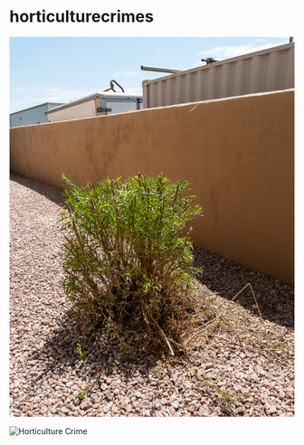# horticulturecrimes

![Horticulture Crime](/HorticultureCrimes.jpg)

![Horticulture Crime](/HortCrime1.jpg)
